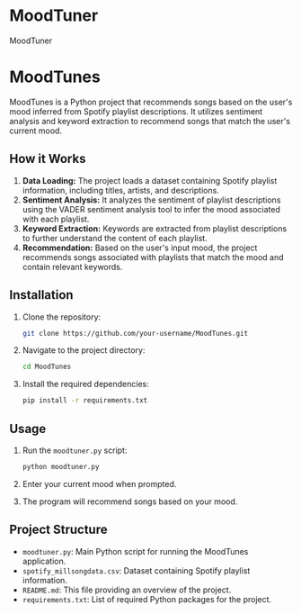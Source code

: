 # MoodTuner
MoodTuner
# MoodTunes

MoodTunes is a Python project that recommends songs based on the user's mood inferred from Spotify playlist descriptions. It utilizes sentiment analysis and keyword extraction to recommend songs that match the user's current mood.

## How it Works

1. **Data Loading:** The project loads a dataset containing Spotify playlist information, including titles, artists, and descriptions.
2. **Sentiment Analysis:** It analyzes the sentiment of playlist descriptions using the VADER sentiment analysis tool to infer the mood associated with each playlist.
3. **Keyword Extraction:** Keywords are extracted from playlist descriptions to further understand the content of each playlist.
4. **Recommendation:** Based on the user's input mood, the project recommends songs associated with playlists that match the mood and contain relevant keywords.

## Installation

1. Clone the repository:

    ```bash
    git clone https://github.com/your-username/MoodTunes.git
    ```

2. Navigate to the project directory:

    ```bash
    cd MoodTunes
    ```

3. Install the required dependencies:

    ```bash
    pip install -r requirements.txt
    ```

## Usage

1. Run the `moodtuner.py` script:

    ```bash
    python moodtuner.py
    ```

2. Enter your current mood when prompted.

3. The program will recommend songs based on your mood.

## Project Structure

- `moodtuner.py`: Main Python script for running the MoodTunes application.
- `spotify_millsongdata.csv`: Dataset containing Spotify playlist information.
- `README.md`: This file providing an overview of the project.
- `requirements.txt`: List of required Python packages for the project.


